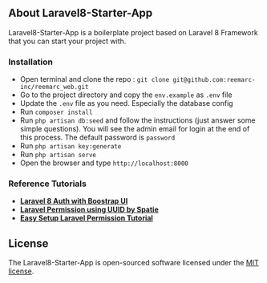 ## About Laravel8-Starter-App

Laravel8-Starter-App is a boilerplate project based on Laravel 8 Framework that you can start your project with.

### Installation
- Open terminal and clone the repo : `git clone git@github.com:reemarc-inc/reemarc_web.git`
- Go to the project directory and copy the `env.example` as `.env` file
- Update the `.env` file as you need. Especially the database config
- Run `composer install`
- Run `php artisan db:seed` and follow the instructions (just answer some simple questions). You will see the admin email for login at the end of this process. The default password is `password`
- Run `php artisan key:generate`
- Run `php artisan serve`
- Open the browser and type `http://localhost:8000`

### Reference Tutorials

- **[Laravel 8 Auth with Boostrap UI](https://www.youtube.com/watch?v=NuGBzmHlINQ)**
- **[Laravel Permission using UUID by Spatie](https://spatie.be/docs/laravel-permission/v3/advanced-usage/uuid)**
- **[Easy Setup Laravel Permission Tutorial](https://www.qcode.in/easy-roles-and-permissions-in-laravel-5-4/)**

## License

The Laravel8-Starter-App is open-sourced software licensed under the [MIT license](https://opensource.org/licenses/MIT).
